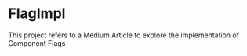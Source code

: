 # FlagImpl

This project refers to a Medium Article to explore the implementation of Component Flags
